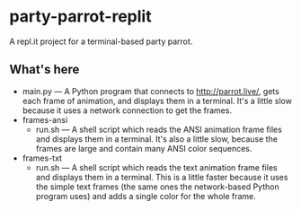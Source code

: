# party-parrot-replit

A repl.it project for a terminal-based party parrot.

## What's here

* main.py — A Python program that connects to http://parrot.live/, gets each frame of animation, and displays them in a terminal.  It's a little slow because it uses a network connection to get the frames.
* frames-ansi
  * run.sh — A shell script which reads the ANSI animation frame files and displays them in a terminal.  It's also a little slow, because the frames are large and contain many ANSI color sequences.
* frames-txt
  * run.sh — A shell script which reads the text animation frame files and displays them in a terminal.  This is a little faster because it uses the simple text frames (the same ones the network-based Python program uses) and adds a single color for the whole frame.
  
